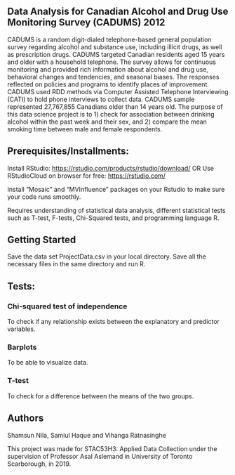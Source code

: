 ## Data Analysis for Canadian Alcohol and Drug Use Monitoring Survey (CADUMS) 2012

CADUMS is a random digit-dialed telephone-based general population survey regarding alcohol and substance use, including illicit drugs, as well as prescription drugs. CADUMS targeted Canadian residents aged 15 years and older with a household telephone. The survey allows for continuous monitoring and provided rich information about alcohol and drug use, behavioral changes and tendencies, and seasonal biases. The responses reflected on policies and programs to identify places of improvement. CADUMS used RDD methods via Computer Assisted Telephone Interviewing (CATI) to hold phone interviews to collect data. CADUMS sample represented 27,767,855 Canadians older than 14 years old. The purpose of this data science project is to 1) check for association between drinking alcohol within the past week and their sex, and 2) compare the mean smoking time between male and female respondents.

## Prerequisites/Installments:
Install RStudio: https://rstudio.com/products/rstudio/download/ OR Use RStudioCloud on browser for free: https://rstudio.com/ 

Install “Mosaic” and “MVInfluence” packages on your Rstudio to make sure your code runs smoothly.

Requires understanding of statistical data analysis, different statistical tests such as T-test, F-tests, Chi-Squared tests, and programming language R.

## Getting Started
Save the data set ProjectData.csv in your local directory. Save all the necessary files in the same directory and run R.

## Tests:

### Chi-squared test of independence
To check if any relationship exists between the explanatory and predictor variables.

### Barplots 
To be able to visualize data. 

### T-test
To check for a difference between the means of the two groups. 

## Authors
Shamsun Nila, Samiul Haque and Vihanga Ratnasinghe

This project was made for STAC53H3: Applied Data Collection under the supervision of Professor Asal Aslemand in University of Toronto Scarborough, in 2019.


